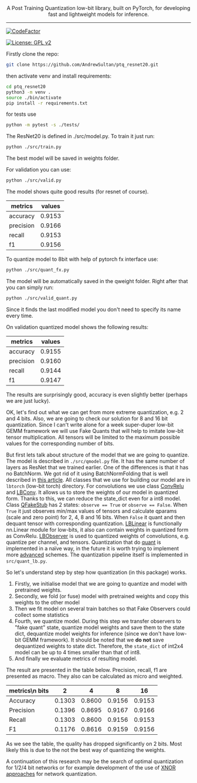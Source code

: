 <div align="center">
    A Post Training Quantization low-bit library, built on PyTorch, for developing fast and lightweight models for inference.
    <hr/>
</div>


[![CodeFactor](https://www.codefactor.io/repository/github/andreizoltan/ptq_resnet20/badge)](https://www.codefactor.io/repository/github/andrewsultan/ptq_resnet20)

[![License: GPL v2](https://img.shields.io/badge/License-GPL_v2-blue.svg)](https://www.gnu.org/licenses/old-licenses/gpl-2.0.en.html)

Firstly clone the repo:
```bash
git clone https://github.com/AndrewSultan/ptq_resnet20.git
```


then activate venv and install requirements:

```bash
cd ptq_resnet20
python3 -m venv .
source ./bin/activate
pip install -r requirements.txt
```

for tests use

```bash
python -m pytest -s ./tests/
```

The ResNet20 is defined in ./src/model.py. To train it just run:

```bash
python ./src/train.py
```
The best model will be saved in weights folder.

For validation you can use:

```bash
python ./src/valid.py
```

The model shows quite good results (for resnet of course). 

| metrics   | values |
|-----------|--------|
| accuracy  | 0.9153 |
| precision | 0.9166 |
| recall    | 0.9153 |
| f1        | 0.9156 |



To quantize model to 8bit with help of pytorch fx interface use:

```bash
python ./src/quant_fx.py
```

The model will be automatically saved in the qweight folder. Right after that you can simply run:
```bash
python ./src/valid_quant.py
```
Since it finds the last modified model you don't need to specify its name every time.

On validation quantized model shows the following results:

| metrics   | values |
|-----------|--------|
| accuracy  | 0.9155 |
| precision | 0.9160 |
| recall    | 0.9144 |
| f1        | 0.9147 |

The results are surprisingly good, accuracy is even slightly better (perhaps we are just lucky).

OK, let's find out what we can get from more extreme quantization, e.g. 2 and 4 bits.
Also, we are going to check our solution for 8 and 16 bit quantization. 
Since I can't write alone for a week super-duper low-bit GEMM framework we will use 
Fake Quants that will help to imitate low-bit tensor multiplication. 
All tensors will be limited to the maximum possible values for the corresponding number of bits.

But first lets talk about structure of the model that we are going to quantize. 
The model is described in `./src/qmodel.py` file. 
It has the same number of layers as ResNet that we trained earlier.
One of the differences is that it has no BatchNorm.
We got rid of it using BatchNormFolding that is well described in [this article](https://scortex.io/batch-norm-folding-an-easy-way-to-improve-your-network-speed/).
All classes that we use for building our model are in `lbtorch` (low-bit torch) directory.
For convolutions we use class [ConvRelu](https://github.com/AndrewSultan/ptq_resnet20/blob/master/lbtorch/convrelu.py) 
and [LBConv](https://github.com/AndrewSultan/ptq_resnet20/blob/master/lbtorch/convrelu.py#L149). 
It allows us to store the weights of our model in quantized form. 
Thanks to this, we can reduce the state_dict even for a int8 model. 
Class [QFakeStub](https://github.com/AndrewSultan/ptq_resnet20/blob/master/lbtorch/qfakestub.py#L7)
has 2 states: `observe == True` or `observe == False`.
When `True` it just observes min/max values of tensors and calculate 
qparams (scale and zero point) for 2, 4, 8 and 16 bits.
When `False` it quant and then dequant tensor with corresponding quantization.
[LBLinear](https://github.com/AndrewSultan/ptq_resnet20/blob/master/lbtorch/lblinear.py#L11)
is functionally nn.Linear module for low-bits, 
it also can contain weights in quantized form as ConvRelu.
[LBObserver](https://github.com/AndrewSultan/ptq_resnet20/blob/master/lbtorch/lbobserver.py#L6)
is used to quantized weights of convolutions, e.g. quantize per channel, and tensors.
Quantization that do [quant](https://github.com/AndrewSultan/ptq_resnet20/blob/master/lbtorch/functional.py#L59)
is implemented in a naïve way, in the future it is worth trying to implement more 
[advanced](https://arxiv.org/pdf/1909.13144.pdf) schemes. 
The quantization pipeline itself is implemented in `src/quant_lb.py`.


So let's understand step by step how quantization (in this package) works.
1. Firstly, we initialise model that we are going to quantize
and model with pretrained weights.
2. Secondly, we fold (or fuse) model with pretrained weights 
and copy this weights to the other model
3. Then we fit model on several train batches 
so that Fake Observers could collect some statistics
4. Fourth, we quantize model. 
During this step we transfer observers to "fake quant" state,
quantize model weights and save them to the state dict, 
dequantize model weights for inference (since we don't have low-bit GEMM framework).
It should be noted that we **do not** save dequantized weights to state dict.
Therefore, the `state_dict` of int2x4 model can be up to 4 times smaller
than that of int8.
5. And finally we evaluate metrics of resulting model.

The result are presented in the table below. 
Precision, recall, f1 are presented as macro.
They also can be calculated as micro and weighted.

| metrics\\n bits | 2      | 4      | 8      | 16     |
|-----------------|--------|--------|--------|--------|
| Accuracy        | 0.1303 | 0.8600 | 0.9156 | 0.9153 |
| Precision       | 0.1396 | 0.8695 | 0.9167 | 0.9166 |
| Recall          | 0.1303 | 0.8600 | 0.9156 | 0.9153 |
| F1              | 0.1176 | 0.8616 | 0.9159 | 0.9156 |

As we see the table, the quality has dropped significantly on 2 bits.
Most likely this is due to the not the best way of quantizing the weights.

A continuation of this research may be the search of optimal 
quantization for 1/2/4 bit networks 
or for example development of the use of [XNOR approaches](https://arxiv.org/abs/1603.05279)
for network quantization.
